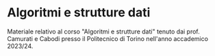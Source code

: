 # Algoritmi e strutture dati
Materiale relativo al corso "Algoritmi e strutture dati" tenuto dai prof. Camurati e Cabodi presso il Politecnico di Torino nell'anno accademico 2023/24. 

